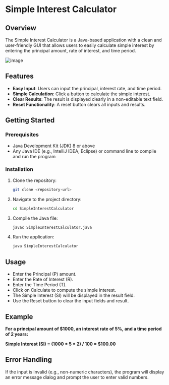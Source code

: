 # Simple Interest Calculator

## Overview

The Simple Interest Calculator is a Java-based application with a clean and user-friendly GUI that allows users to easily calculate simple interest by entering the principal amount, rate of interest, and time period.

![image](https://github.com/user-attachments/assets/02a573e2-077d-4806-b2b4-12b2d453311c)

## Features

- **Easy Input**: Users can input the principal, interest rate, and time period.
- **Simple Calculation**: Click a button to calculate the simple interest.
- **Clear Results**: The result is displayed clearly in a non-editable text field.
- **Reset Functionality**: A reset button clears all inputs and results.

## Getting Started

### Prerequisites

- Java Development Kit (JDK) 8 or above
- Any Java IDE (e.g., IntelliJ IDEA, Eclipse) or command line to compile and run the program

### Installation

1. Clone the repository:
   ```bash
   git clone <repository-url>

2. Navigate to the project directory:
   ```bash
   cd SimpleInterestCalculator

3. Compile the Java file:
   ```bash
   javac SimpleInterestCalculator.java

4. Run the application:
   ```bash
   java SimpleInterestCalculator

## Usage

- Enter the Principal (P) amount.
- Enter the Rate of Interest (R).
- Enter the Time Period (T).
- Click on Calculate to compute the simple interest.
- The Simple Interest (SI) will be displayed in the result field.
- Use the Reset button to clear the input fields and result.

## Example

**For a principal amount of $1000, an interest rate of 5%, and a time period of 2 years:**

**Simple Interest (SI) = (1000 * 5 * 2) / 100 = $100.00**

## Error Handling

If the input is invalid (e.g., non-numeric characters), the program will display an error message dialog and prompt the user to enter valid numbers.
